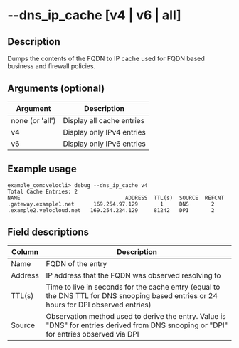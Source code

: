 #	--dns_ip_cache [v4 | v6 | all]

##	Description
Dumps the contents of the FQDN to IP cache used for FQDN based business and firewall policies.

##  Arguments (optional)
| Argument | Description |
|---|---|
| none (or 'all') | Display all cache entries |
| v4 | Display only IPv4 entries |
| v6 | Display only IPv6 entries |

##  Example usage
```
example_com:velocli> debug --dns_ip_cache v4
Total Cache Entries: 2
NAME                                 ADDRESS  TTL(s)  SOURCE  REFCNT
.gateway.example1.net      169.254.97.129       1     DNS       2
.example2.velocloud.net   169.254.224.129     81242   DPI       2
```

##  Field descriptions
| Column | Description |
|---|---|
| Name | FQDN of the entry |
| Address | IP address that the FQDN was observed resolving to |
| TTL(s) | Time to live in seconds for the cache entry (equal to the DNS TTL for DNS snooping based entries or 24 hours for DPI observed entries) |
| Source | Observation method used to derive the entry.  Value is "DNS" for entries derived from DNS snooping or "DPI" for entries observed via DPI |